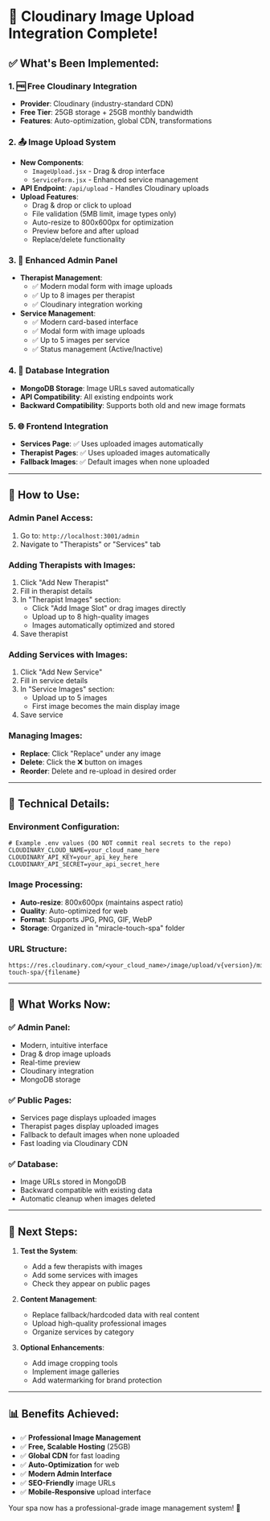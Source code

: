 # 🎉 Cloudinary Image Upload Integration Complete!

## ✅ **What's Been Implemented:**

### **1. 🆓 Free Cloudinary Integration**

- **Provider**: Cloudinary (industry-standard CDN)
- **Free Tier**: 25GB storage + 25GB monthly bandwidth
- **Features**: Auto-optimization, global CDN, transformations

### **2. 📤 Image Upload System**

- **New Components**:
  - `ImageUpload.jsx` - Drag & drop interface
  - `ServiceForm.jsx` - Enhanced service management
- **API Endpoint**: `/api/upload` - Handles Cloudinary uploads
- **Upload Features**:
  - Drag & drop or click to upload
  - File validation (5MB limit, image types only)
  - Auto-resize to 800x600px for optimization
  - Preview before and after upload
  - Replace/delete functionality

### **3. 🎨 Enhanced Admin Panel**

- **Therapist Management**:
  - ✅ Modern modal form with image uploads
  - ✅ Up to 8 images per therapist
  - ✅ Cloudinary integration working
- **Service Management**:
  - ✅ Modern card-based interface
  - ✅ Modal form with image uploads
  - ✅ Up to 5 images per service
  - ✅ Status management (Active/Inactive)

### **4. 🔗 Database Integration**

- **MongoDB Storage**: Image URLs saved automatically
- **API Compatibility**: All existing endpoints work
- **Backward Compatibility**: Supports both old and new image formats

### **5. 🌐 Frontend Integration**

- **Services Page**: ✅ Uses uploaded images automatically
- **Therapist Pages**: ✅ Uses uploaded images automatically
- **Fallback Images**: ✅ Default images when none uploaded

---

## 🚀 **How to Use:**

### **Admin Panel Access:**

1. Go to: `http://localhost:3001/admin`
2. Navigate to "Therapists" or "Services" tab

### **Adding Therapists with Images:**

1. Click "Add New Therapist"
2. Fill in therapist details
3. In "Therapist Images" section:
   - Click "Add Image Slot" or drag images directly
   - Upload up to 8 high-quality images
   - Images automatically optimized and stored
4. Save therapist

### **Adding Services with Images:**

1. Click "Add New Service"
2. Fill in service details
3. In "Service Images" section:
   - Upload up to 5 images
   - First image becomes the main display image
4. Save service

### **Managing Images:**

- **Replace**: Click "Replace" under any image
- **Delete**: Click the ❌ button on images
- **Reorder**: Delete and re-upload in desired order

---

## 🔧 **Technical Details:**

### **Environment Configuration:**

```env
# Example .env values (DO NOT commit real secrets to the repo)
CLOUDINARY_CLOUD_NAME=your_cloud_name_here
CLOUDINARY_API_KEY=your_api_key_here
CLOUDINARY_API_SECRET=your_api_secret_here
```

### **Image Processing:**

- **Auto-resize**: 800x600px (maintains aspect ratio)
- **Quality**: Auto-optimized for web
- **Format**: Supports JPG, PNG, GIF, WebP
- **Storage**: Organized in "miracle-touch-spa" folder

### **URL Structure:**

```
https://res.cloudinary.com/<your_cloud_name>/image/upload/v{version}/miracle-touch-spa/{filename}
```

---

## 🎯 **What Works Now:**

### **✅ Admin Panel:**

- Modern, intuitive interface
- Drag & drop image uploads
- Real-time preview
- Cloudinary integration
- MongoDB storage

### **✅ Public Pages:**

- Services page displays uploaded images
- Therapist pages display uploaded images
- Fallback to default images when none uploaded
- Fast loading via Cloudinary CDN

### **✅ Database:**

- Image URLs stored in MongoDB
- Backward compatible with existing data
- Automatic cleanup when images deleted

---

## 🚀 **Next Steps:**

1. **Test the System**:

   - Add a few therapists with images
   - Add some services with images
   - Check they appear on public pages

2. **Content Management**:

   - Replace fallback/hardcoded data with real content
   - Upload high-quality professional images
   - Organize services by category

3. **Optional Enhancements**:
   - Add image cropping tools
   - Implement image galleries
   - Add watermarking for brand protection

---

## 📊 **Benefits Achieved:**

- ✅ **Professional Image Management**
- ✅ **Free, Scalable Hosting** (25GB)
- ✅ **Global CDN** for fast loading
- ✅ **Auto-Optimization** for web
- ✅ **Modern Admin Interface**
- ✅ **SEO-Friendly** image URLs
- ✅ **Mobile-Responsive** upload interface

Your spa now has a professional-grade image management system! 🎉
